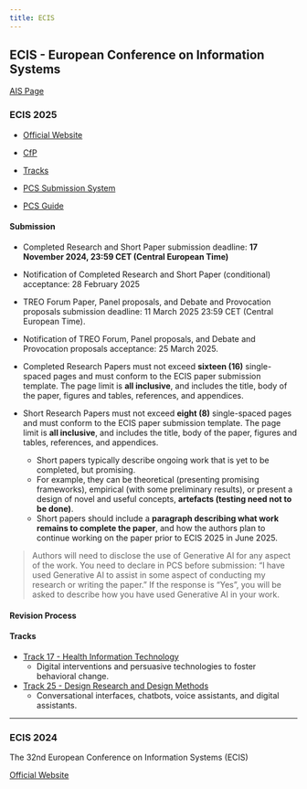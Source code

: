 ```yaml
---
title: ECIS
---
```


## ECIS - European Conference on Information Systems

[AIS Page](https://aisnet.org/page/ECISPage)

### ECIS 2025

- [Official Website](https://ecis2025.eu/)
- [CfP](https://ecis2025.eu/submissions/call-for-papers/)
- [Tracks](https://ecis2025.eu/track-descriptions/)

- [PCS Submission System](https://new.precisionconference.com/submissions)
- [PCS Guide](https://ecis2024.eu/pcs-guide-for-authors/)

#### Submission

- Completed Research and Short Paper submission deadline: **17 November 2024, 23:59 CET (Central European Time)**
- Notification of Completed Research and Short Paper (conditional) acceptance: 28 February 2025
- TREO Forum Paper, Panel proposals, and Debate and Provocation proposals submission deadline: 11 March 2025 23:59 CET (Central European Time).
- Notification of TREO Forum, Panel proposals, and Debate and Provocation proposals acceptance: 25 March 2025.


- Completed Research Papers must not exceed **sixteen (16)** single-spaced pages and must conform to the ECIS paper submission template. The page limit is **all inclusive**, and includes the title, body of the paper, figures and tables, references, and appendices. 
- Short Research Papers  must not exceed **eight (8)** single-spaced pages and must conform to the ECIS paper submission template. The page limit is **all inclusive**, and includes the title, body of the paper, figures and tables, references, and appendices. 
    - Short papers typically describe ongoing work that is yet to be completed, but promising.
    - For example, they can be theoretical (presenting promising frameworks), empirical (with some preliminary results), or present a design of novel and useful concepts, **artefacts (testing need not to be done)**. 
    - Short papers should include a **paragraph describing what work remains to complete the paper**, and how the authors plan to continue working on the paper prior to ECIS 2025 in June 2025.

> Authors will need to disclose the use of Generative AI for any aspect of the work. You need to declare in PCS before submission: “I have used Generative AI to assist in some aspect of conducting my research or writing the paper.” If the response is “Yes”, you will be asked to describe how you have used Generative AI in your work.


#### Revision Process




#### Tracks

- [Track 17 - Health Information Technology](https://ecis2025.eu/track-descriptions/#toggle-id-17)
    - Digital interventions and persuasive technologies to foster behavioral change.
- [Track 25 - Design Research and Design Methods](https://ecis2025.eu/track-descriptions/#toggle-id-25)
    - Conversational interfaces, chatbots, voice assistants, and digital assistants.


---

### ECIS 2024

The 32nd European Conference on Information Systems (ECIS)  

[Official Website](https://ecis2024.eu/)

